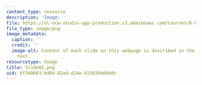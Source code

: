 ```yaml
---
content_type: resource
description: 'Image: '
file: https://ol-ocw-studio-app-production.s3.amazonaws.com/courses/6-004-computation-structures-spring-2017/6f340663bd0482a4d24e623d39a66b0c_Slide02.png
file_type: image/png
image_metadata:
  caption: ''
  credit: ''
  image-alt: Content of each slide on this webpage is described in the surrounding
    text.
resourcetype: Image
title: Slide02.png
uid: 6f340663-bd04-82a4-d24e-623d39a66b0c
---
```

